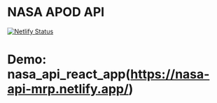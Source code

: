 # NASA APOD API

[![Netlify Status](https://api.netlify.com/api/v1/badges/a14c2406-db76-4ac5-a01c-3bf3bdf6177c/deploy-status)](https://app.netlify.com/sites/nasa-api-mrp/deploys)

# Demo: nasa_api_react_app(https://nasa-api-mrp.netlify.app/)
